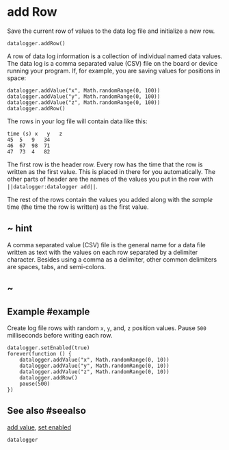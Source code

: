 # add Row

Save the current row of values to the data log file and initialize a new row.

```sig
datalogger.addRow()
```

A row of data log information is a collection of individual named data values. The data log is a comma separated value (CSV) file on the board or device running your program. If, for example, you are saving values for positions in space:

```block
datalogger.addValue("x", Math.randomRange(0, 100))
datalogger.addValue("y", Math.randomRange(0, 100))
datalogger.addValue("z", Math.randomRange(0, 100))
datalogger.addRow()
```

The rows in your log file will contain data like this:

```
time (s) x   y   z
45  5   9   34
46  67  98  71
47  73  4   82
```

The first row is the header row. Every row has the time that the row is written as the first value. This is placed in there for you automatically. The other parts of header are the names of the values you put in the row with ``||datalogger:datalogger add||``.

The rest of the rows contain the values you added along with the _sample_ time (the time the row is written) as the first value.

## ~ hint

A comma separated value (CSV) file is the general name for a data file written as text with the values on each row separated by a delimiter character. Besides using a comma as a delimiter, other common delimiters are spaces, tabs, and semi-colons.

## ~

## Example #example

Create log file rows with random `x`, `y`, and, `z` position values. Pause `500` milliseconds before writing each row.

```blocks
datalogger.setEnabled(true)
forever(function () {
    datalogger.addValue("x", Math.randomRange(0, 10))
    datalogger.addValue("y", Math.randomRange(0, 10))
    datalogger.addValue("z", Math.randomRange(0, 10))
    datalogger.addRow()
    pause(500)
})
```

## See also #seealso

[add value](/reference/datalogger/add-value),
[set enabled](/reference/datalogger/set-enabled)

```package
datalogger
```

